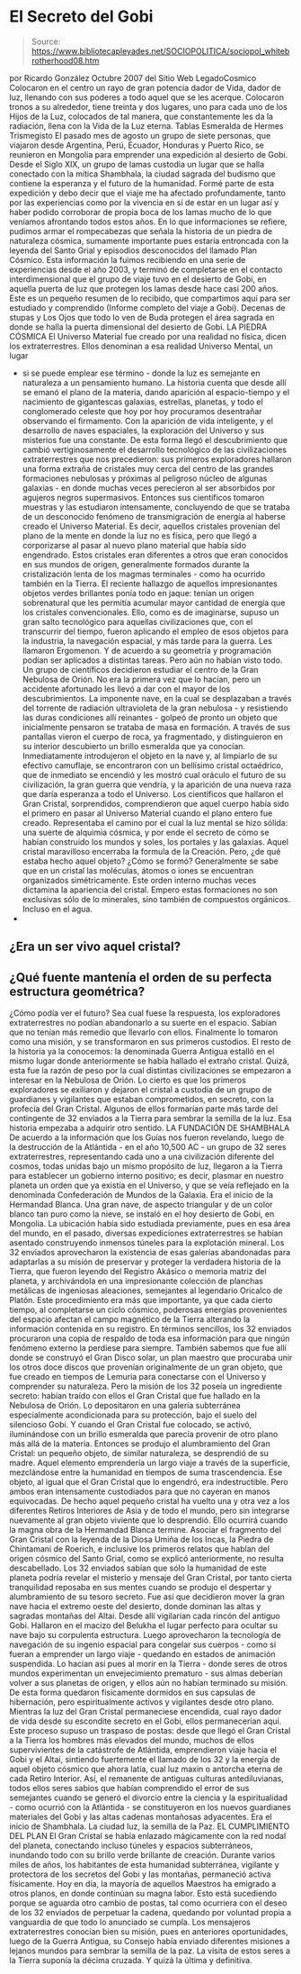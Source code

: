 # El Secreto del Gobi

> Source: https://www.bibliotecapleyades.net/SOCIOPOLITICA/sociopol_whitebrotherhood08.htm

por Ricardo González
Octubre 2007
del Sitio Web
LegadoCosmico
Colocaron en el centro un rayo de gran potencia dador de Vida, dador de luz,
llenando con sus poderes a todo aquel que se les acerque.
Colocaron tronos a su alrededor, tiene treinta y dos lugares,
uno para cada uno de los Hijos de la Luz, colocados de tal manera,
que constantemente les da la radiación, llena con la Vida de la Luz eterna.
Tablas Esmeralda de Hermes Trismegisto
El pasado mes de agosto un grupo de siete personas, que viajaron desde
Argentina, Perú, Ecuador, Honduras y Puerto Rico, se reunieron en Mongolia
para emprender una expedición al desierto de Gobi.
Desde el Siglo XIX, un
grupo de lamas custodia un lugar que se halla conectado con la mítica
Shambhala, la ciudad sagrada del budismo que contiene la esperanza y el
futuro de la humanidad.
Formé parte de esta expedición y debo decir que el viaje me ha afectado
profundamente, tanto por las experiencias como por la vivencia en sí de
estar en un lugar así y haber podido corroborar de propia boca de los lamas
mucho de lo que veníamos afrontando todos estos años.
En lo que informaciones se refiere, pudimos armar el rompecabezas que
señala la historia de un piedra de naturaleza cósmica, sumamente importante
pues estaría entroncada con la leyenda del Santo Grial y episodios
desconocidos del llamado Plan Cósmico. Esta información la fuimos
recibiendo en una serie de experiencias desde el año 2003, y terminó de
completarse en el contacto interdimensional que el grupo de viaje tuvo en el
desierto de Gobi, en aquella puerta de luz que protegen los lamas desde
hace casi 200 años.
Este es un pequeño resumen de lo recibido, que compartimos aquí para ser
estudiado y comprendido (Informe
completo del viaje a Gobi).
Decenas de stupas y Los Ojos que todo lo ven de Buda
protegen el área
sagrada en donde se halla la puerta dimensional del desierto de Gobi.
LA PIEDRA CÓSMICA
El Universo Material fue creado por una realidad no física, dicen los
extraterrestres. Ellos denominan a esa realidad Universo Mental, un lugar
- si se puede emplear ese término - donde la luz es semejante en naturaleza a
un pensamiento humano.
La historia cuenta que desde allí se emanó el plano
de la materia, dando aparición al espacio-tiempo y el nacimiento de
gigantescas galaxias, estrellas, planetas, y todo el conglomerado celeste
que hoy por hoy procuramos desentrañar observando el firmamento.
Con la aparición de vida inteligente, y el desarrollo de naves espaciales,
la exploración del Universo y sus misterios fue una constante.
De esta forma
llegó el descubrimiento que cambió vertiginosamente el desarrollo
tecnológico de las civilizaciones extraterrestres que nos precedieron: sus
primeros exploradores
hallaron una forma extraña de cristales muy cerca del
centro de las grandes formaciones nebulosas y próximas al peligroso núcleo
de algunas galaxias - en donde muchas veces perecieron al ser absorbidos por
agujeros negros supermasivos.
Entonces sus científicos tomaron muestras y las
estudiaron intensamente, concluyendo de que se trataba de un desconocido
fenómeno de transmigración de energía al haberse creado el Universo
Material.
Es decir, aquellos cristales provenían del plano de la mente en
donde la luz no es física, pero que llegó a corporizarse al pasar al nuevo
plano material que había sido engendrado.
Estos cristales eran diferentes a otros que eran conocidos en sus mundos de
origen, generalmente formados durante la cristalización lenta de los magmas
terminales - como ha ocurrido también en la Tierra.
El reciente hallazgo de
aquellos impresionantes objetos verdes brillantes ponía todo en jaque:
tenían un origen sobrenatural que les permitía acumular mayor cantidad de
energía que los cristales convencionales.
Ello, como es de imaginarse,
supuso un gran salto tecnológico para aquellas civilizaciones que, con el
transcurrir del tiempo, fueron aplicando el empleo de esos objetos para la
industria, la navegación espacial, y más tarde para la guerra. Les llamaron
Ergomenon. Y de acuerdo a su geometría y programación podían ser aplicados
a distintas tareas.
Pero aún no habían visto todo.
Un grupo de científicos decidieron estudiar el centro de la Gran Nebulosa de
Orión. No era la primera vez que lo hacían, pero un accidente afortunado les
llevó a dar con el mayor de los descubrimientos.
La imponente nave, en la cual se desplazaban a través del torrente de
radiación ultravioleta de la gran nebulosa - y resistiendo las duras
condiciones allí reinantes - golpeó de pronto un objeto que inicialmente
pensaron se trataba de masa en formación.
A través de sus pantallas vieron
el cuerpo de roca, ya fragmentado, y distinguieron en su interior
descubierto un brillo esmeralda que ya conocían.
Inmediatamente introdujeron
el objeto en la nave y, al limpiarlo de su efectivo camuflaje, se
encontraron con un bellísimo cristal octaédrico, que de inmediato se
encendió y les mostró cual oráculo el futuro de su civilización, la gran
guerra que vendría, y la aparición de una nueva raza que daría esperanza a
todo el Universo.
Los científicos que hallaron el Gran Cristal, sorprendidos, comprendieron
que aquel cuerpo había sido el primero en pasar al Universo Material
cuando el plano entero fue creado.
Representaba el camino por el cual la luz
mental se hizo sólida: una suerte de alquimia cósmica, y por ende el secreto
de cómo se habían construido los mundos y soles, los portales y las
galaxias. Aquel cristal maravilloso encerraba la formula de la Creación.
Pero, ¿de qué estaba hecho aquel objeto? ¿Cómo se formó?
Generalmente se sabe que en un cristal las moléculas, átomos o iones se
encuentran organizados simétricamente. Este orden interno muchas veces
dictamina la apariencia del cristal. Empero estas formaciones no son
exclusivas sólo de lo minerales, sino también de compuestos orgánicos.
Incluso en el agua.
-
¿Era un ser vivo aquel cristal?
-
¿Qué fuente mantenía el
orden de su perfecta estructura geométrica?
-
¿Cómo podía ver el futuro?
Sea
cual fuese la respuesta, los exploradores extraterrestres no podían
abandonarlo a su suerte en el espacio. Sabían que no tenían más remedio que
llevarlo con ellos. Finalmente lo tomaron como una misión, y se
transformaron en sus primeros custodios.
El resto de la historia ya la conocemos: la denominada Guerra Antigua
estalló en el mismo lugar donde anteriormente se había hallado el extraño
cristal. Quizá, esta fue la razón de peso por la cual distintas
civilizaciones se empezaron a interesar en la Nebulosa de Orión.
Lo cierto es que los primeros exploradores se exiliaron y dejaron el cristal
a custodia de un grupo de guardianes y vigilantes que estaban comprometidos,
en secreto, con la profecía del Gran Cristal.
Algunos de ellos formarían
parte más tarde del contingente de 32 enviados a la Tierra para sembrar la
semilla de la luz.
Esa historia empezaba a adquirir otro sentido.
LA FUNDACIÓN DE SHAMBHALA
De acuerdo a la información que los Guías nos fueron revelando, luego de la
destrucción de la
Atlántida - en el año 10,500 AC - un grupo de 32 seres
extraterrestres, representando cada uno a una civilización diferente del
cosmos, todas unidas bajo un mismo propósito de luz, llegaron a la Tierra
para establecer un gobierno interno positivo; es decir, plasmar en nuestro
planeta un orden que ya existía en el Universo, y que se veía reflejado en
la denominada Confederación de Mundos de la Galaxia.
Era el inicio de la
Hermandad Blanca.
Una gran nave, de aspecto triangular y de un color blanco tan puro como la
nieve, se instaló en el hoy desierto de Gobi, en Mongolia.
La ubicación
había sido estudiada previamente, pues en esa área del mundo, en el pasado,
diversas expediciones extraterrestres se habían asentado construyendo
inmensos túneles para la explotación mineral.
Los 32 enviados aprovecharon
la existencia de esas galerías abandonadas para adaptarlas a su misión de
preservar y proteger la verdadera historia de la Tierra, que fueron
leyendo del Registro Akásico o memoria matriz del planeta, y archivándola
en una impresionante colección de planchas metálicas de ingeniosas
aleaciones, semejantes al legendario Oricalco de
Platón.
Este procedimiento era más que importante, ya que cada cierto tiempo, al
completarse un ciclo cósmico, poderosas energías provenientes del espacio
afectan el campo magnético de la Tierra alterando la información contenida
en su registro.
En términos sencillos, los 32 enviados procuraron una copia de respaldo de
toda esa información para que ningún fenómeno externo la perdiese para
siempre.
También sabemos que fue allí donde se construyó el Gran Disco solar, un plan
maestro que procuraba unir los otros doce discos que provenían
originalmente de un gran objeto, que fue creado en tiempos de Lemuria para
conectarse con el Universo y comprender su naturaleza.
Pero la misión de los 32 poseía un ingrediente secreto: habían traído con
ellos el Gran Cristal que fue hallado en la Nebulosa de Orión. Lo
depositaron en una galería subterránea especialmente acondicionada para su
protección, bajo el suelo del silencioso Gobi. Y cuando el Gran Cristal fue
colocado, se activó, iluminándose con un brillo esmeralda que parecía
provenir de otro plano más allá de la materia.
Entonces se produjo el
alumbramiento del Gran Cristal: un pequeño objeto, de similar naturaleza,
se desprendió de su madre. Aquel elemento emprendería un largo viaje a
través de la superficie, mezclándose entre la humanidad en tiempos de suma
trascendencia.
Ese objeto, al igual que el Gran Cristal que lo engendró, era
indestructible. Pero ambos eran intensamente custodiados para que no cayeran
en manos equivocadas. De hecho aquel pequeño cristal ha vuelto una y otra
vez a los diferentes Retiros Interiores de Asia y de todo el mundo, pero sin
integrarse nuevamente al gran objeto viviente que lo desprendió.
Ello
ocurrirá cuando la magna obra de la Hermandad Blanca termine.
Asociar el fragmento del Gran Cristal con la leyenda de la
Diosa Umiña de
los Incas, la
Piedra de Chintamani de Roerich, e inclusive los primeros
relatos que hablan del origen cósmico del Santo Grial, como se explicó
anteriormente, no resulta descabellado.
Los 32 enviados sabían que sólo la humanidad de este planeta podría revelar
el misterio y mensaje del Gran Cristal, por tanto cierta tranquilidad
reposaba en sus mentes cuando se produjo el despertar y alumbramiento de su
tesoro secreto.
Fue así que decidieron mover la gran nave hacia el extremo
oeste del desierto, donde dominan las altas y sagradas
montañas del Altai.
Desde allí vigilarían cada rincón del antiguo Gobi.
Hallaron en el
macizo del Belukha el lugar perfecto para ocultar su nave
bajo su corpulenta estructura.
Luego aprovecharon la tecnología de
navegación de su ingenio espacial para congelar sus cuerpos - como si fueran
a emprender un largo viaje - quedando en estados de animación suspendida. Lo
hacían así pues al morir en la Tierra - donde seres de otros mundos
experimentan un envejecimiento prematuro - sus almas deberían volver a sus
planetas de origen, y ellos aún no habían terminado su misión.
De esta forma
quedaron físicamente dormidos en sus capsulas de hibernación, pero
espiritualmente activos y vigilantes desde otro plano. Mientras la luz del
Gran Cristal permaneciese encendida, cual rayo dador de vida desde su
escondite secreto en el Gobi, ellos permanecerían aquí.
Este proceso supuso un traspaso de postas: desde que llegó el Gran Cristal a
la Tierra los hombres más elevados del mundo, muchos de ellos supervivientes
de la catástrofe de Atlántida, emprendieron viaje hacia el Gobi y el Altai,
sintiendo fuertemente el llamado de los 32 y la energía de aquel objeto
cósmico que ahora latía, cual luz maxin o antorcha eterna de cada Retiro
Interior.
Así, el remanente de antiguas culturas antediluvianas, todos ellos seres
sabios que habían comprendido el error de sus semejantes cuando se generó el
divorcio entre la ciencia y la espiritualidad - como ocurrió con la
Atlántida - se constituyeron en los nuevos guardianes materiales del Gobi y
las altas cadenas montañosas adyacentes.
Era el inicio de
Shambhala. La ciudad luz, la semilla de la Paz.
EL CUMPLIMIENTO DEL
PLAN
El Gran Cristal se había enlazado mágicamente con la red nodal del planeta,
conectando incluso túneles y espacios subterráneos, inundando todo con su
brillo verde brillante de creación.
Durante varios miles de años, los
habitantes de esta humanidad subterránea, vigilante y protectora de los
secretos del Gobi y las montañas, permaneció activa físicamente. Hoy en día,
la mayoría de aquellos Maestros ha emigrado a
otros planos, en donde
continúan su magna labor.
Esto está sucediendo porque se aguarda otro cambio de postas, tal como
ocurriera con el deseo de los 32 enviados de perpetuar la cadena, quedando
por voluntad propia a vanguardia de que todo lo anunciado se cumpla. Los
mensajeros extraterrestres conocían bien su misión, pues en anteriores
oportunidades, luego de la Guerra Antigua, su Consejo había enviado
diferentes misiones a lejanos mundos para sembrar la semilla de la paz.
La
visita de estos seres a la Tierra suponía la décima cruzada.
Y quizá la
última y definitiva.
